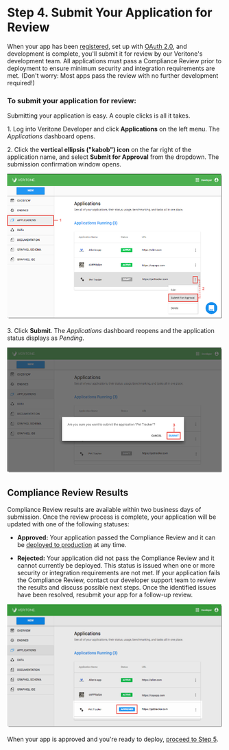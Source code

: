 # Step 4. Submit Your Application for Review

When your app has been [registered](/developer/applications/quick-start/step-1), 
set up with [OAuth 2.0](/developer/applications/oauth), and development is complete, 
you'll submit it for review by our Veritone's development team. 
All applications must pass a Compliance Review prior to deployment to ensure 
minimum security and integration requirements are met. 
(Don't worry: Most apps pass the review with no further development required!)

### To submit your application for review:

Submitting your application is easy. A couple clicks is all it takes.

1\. Log into Veritone Developer and click **Applications** on the left menu. The _Applications_ dashboard opens.

2\. Click the **vertical ellipsis ("kabob") icon** on the far right of the application name, and select **Submit for Approval** from the dropdown. The submission confirmation window opens.

![](App-QS-Step4-1.png)

3\. Click **Submit**. The *Applications* dashboard reopens and the application status displays as _Pending_.

![](App-QS-Step4-2.png)

## Compliance Review Results

Compliance Review results are available within two business days of submission. Once the review process is complete, your application will be updated with one of the following statuses:

* **Approved:** Your application passed the Compliance Review and it can be [deployed to production](/developer/applications/quick-start/step-5) at any time.

* **Rejected:** Your application did not pass the Compliance Review and it cannot currently be deployed. 
This status is issued when one or more security or integration requirements are not met. 
If your application fails the Compliance Review, contact our developer support team to review the 
results and discuss possible next steps. Once the identified issues have been resolved, resubmit your app for a follow-up review.

![](App-QS-Step4-3.png)

When your app is approved and you're ready to deploy, [proceed to Step 5](/developer/applications/quick-start/step-5).
